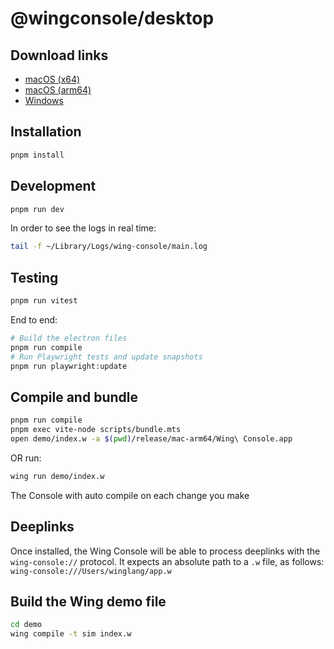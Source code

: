 # @wingconsole/desktop

## Download links

- [macOS (x64)](https://wing-console.s3.amazonaws.com/wing-console.dmg)
- [macOS (arm64)](https://wing-console.s3.amazonaws.com/wing-console-arm64.dmg)
- [Windows](https://wing-console.s3.amazonaws.com/wing-console.exe)

## Installation

```sh
pnpm install
```

## Development

```sh
pnpm run dev
```

In order to see the logs in real time:

```sh
tail -f ~/Library/Logs/wing-console/main.log
```

## Testing

```sh
pnpm run vitest
```

End to end:

```sh
# Build the electron files
pnpm run compile
# Run Playwright tests and update snapshots
pnpm run playwright:update
```

## Compile and bundle

```sh
pnpm run compile
pnpm exec vite-node scripts/bundle.mts
open demo/index.w -a $(pwd)/release/mac-arm64/Wing\ Console.app
```

OR run:

```sh
wing run demo/index.w
```

The Console with auto compile on each change you make

## Deeplinks

Once installed, the Wing Console will be able to process deeplinks with the `wing-console://` protocol. It expects an absolute path to a `.w` file, as follows: `wing-console:///Users/winglang/app.w`

## Build the Wing demo file

```sh
cd demo
wing compile -t sim index.w
```
